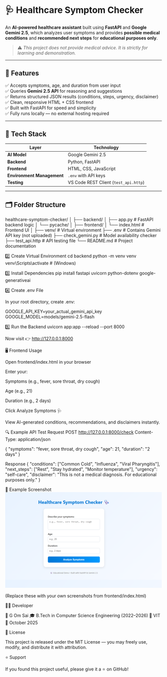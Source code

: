 # 🩺 Healthcare Symptom Checker

An **AI-powered healthcare assistant** built using **FastAPI** and **Google Gemini 2.5**, which analyzes user symptoms and provides **possible medical conditions** and **recommended next steps** for **educational purposes only**.

> ⚠️ *This project does not provide medical advice. It is strictly for learning and demonstration.*

---

## 🌟 Features

✅ Accepts symptoms, age, and duration from user input  
✅ Queries **Gemini 2.5 API** for reasoning and suggestions  
✅ Returns structured JSON results (conditions, steps, urgency, disclaimer)  
✅ Clean, responsive HTML + CSS frontend  
✅ Built with FastAPI for speed and simplicity  
✅ Fully runs locally — no external hosting required

---

## 🧠 Tech Stack

| Layer | Technology |
|--------|-------------|
| **AI Model** | Google Gemini 2.5 |
| **Backend** | Python, FastAPI |
| **Frontend** | HTML, CSS, JavaScript |
| **Environment Management** | `.env` with API keys |
| **Testing** | VS Code REST Client (`test_api.http`) |

---

## 🗂️ Folder Structure

healthcare-symptom-checker/
│
├── backend/
│ ├── app.py # FastAPI backend logic
│ └── pycache/
│
├── frontend/
│ └── index.html # Frontend UI
│
├── venv/ # Virtual environment
├── .env # Contains Gemini API key (not uploaded)
├── check_gemini.py # Model availability checker
├── test_api.http # API testing file
└── README.md # Project documentation

2️⃣ Create Virtual Environment
cd backend
python -m venv venv
venv\Scripts\activate    # (Windows)

3️⃣ Install Dependencies
pip install fastapi uvicorn python-dotenv google-generativeai

4️⃣ Create .env File

In your root directory, create .env:

GOOGLE_API_KEY=your_actual_gemini_api_key
GOOGLE_MODEL=models/gemini-2.5-flash

5️⃣ Run the Backend
uvicorn app:app --reload --port 8000


Now visit 👉 http://127.0.0.1:8000

🖥️ Frontend Usage

Open frontend/index.html in your browser

Enter your:

Symptoms (e.g., fever, sore throat, dry cough)

Age (e.g., 21)

Duration (e.g., 2 days)

Click Analyze Symptoms 🩺

View AI-generated conditions, recommendations, and disclaimers instantly.

🔍 Example API Test
Request
POST http://127.0.0.1:8000/check
Content-Type: application/json

{
  "symptoms": "fever, sore throat, dry cough",
  "age": 21,
  "duration": "2 days"
}

Response
{
  "conditions": ["Common Cold", "Influenza", "Viral Pharyngitis"],
  "next_steps": ["Rest", "Stay hydrated", "Monitor temperature"],
  "urgency": "self-care",
  "disclaimer": "This is not a medical diagnosis. For educational purposes only."
}

🧩 Example Screenshot
![alt text](image.png)


(Replace these with your own screenshots from frontend/index.html)

🧑‍💻 Developer

👤 G Om Sai
🎓 B.Tech in Computer Science Engineering (2022–2026)
🏫 VIT
📅 October 2025

🪪 License

This project is released under the MIT License — you may freely use, modify, and distribute it with attribution.

⭐ Support

If you found this project useful, please give it a ⭐ on GitHub!
